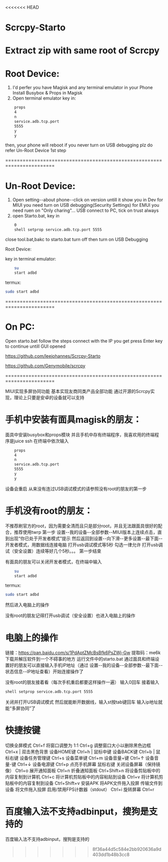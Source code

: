<<<<<<< HEAD
# Scrcpy-Starto


Extract zip with same root of Scrcpy
=======================================================================

# Root Device:

1. I'd perfer you have Magisk and any terminal emulator in your Phone
Install Busybox & Props in Magisk
2. Open terminal emulator key in:

```bash
	props
	4
	n
	service.adb.tcp.port
	5555
	y
	y
```
then, your phone will reboot
if you never turn on USB debugging plz do refer Un-Root Device 1st step

=======================================================================

# Un-Root Device:

1. Open setting--about phone--click on version untill it show you in Dev
for MIUI you need turn on USB debugging(Security Settings)
for EMUI you need ruen on "Only charing"...
USB connect to PC, tick on trust always
2. open Starto.bat, key in
```bash
	0
	shell setprop service.adb.tcp.port 5555
```
close tool.bat,bakc to starto.bat
turn off then turn on USB Debugging

Root Device:

key in terminal emulator:
```bash
	su
	start adbd
```
termux:
```bash
sudo start adbd
```
=======================================================================

# On PC:
Open starto.bat follow the steps connect with the IP you get
press Enter key to continue untill GUI opened


https://github.com/leejohannes/Scrcpy-Starto


https://github.com/Genymobile/scrcpy

=======================================================================

MIUI实现多屏协同功能
基本实现友商同类产品全部功能
通过开源的Scrcpy实现，理论上只要是安卓的设备就可以支持

# 手机中安装有面具magisk的朋友：
面具中安装busybox和props模块
并且手机中存有终端程序，我喜欢用的终端程序是juice ssh
在终端中依次输入
```bash
	props
	4
	n
	service.adb.tcp.port
	5555
	y
	y
```
设备会重启
从来没有连过USB调试模式的请参照没有root的朋友的第一步

# 手机没有root的朋友：
不推荐刷官方的root，因为需要全清而且只是部分root，并且无法跟面具很好的配合，推荐使用twrp
第一步
设置--我的设备--全部参数--MIUI版本上连续点击，直到出现“你已处于开发者模式”提示
然后返回到设置--向下滑--更多设置--最下面--开发者模式，用数据线连接电脑
打开usb调试模式等5秒
勾选一律允许
打开usb调试（安全设置）连续等好几个5秒。。。
第一步结束

有面具的朋友可以关闭开发者模式，在终端中输入
```bash
	su
	start adbd
```
termux:
```bash
sudo start adbd
```
然后进入电脑上的操作

没有root的朋友记得打开usb调试（安全设置）也进入电脑上的操作

# 电脑上的操作
链接：https://pan.baidu.com/s/1PdAptZMcBsBfk6PsZWj-Gw 
提取码：me6k
下载并解压软件到一个不碍事的地方
运行文件中的starto.bat
通过面具和终端设置好的朋友可以直接输入手机IP地址（通过 设置--我的设备--全部参数--最下面--状态信息--IP地址查看）开始连接操作了

没有root的朋友接着看（每次手机重启都要这样操作一遍）
输入0回车
接着输入
```bash
shell setprop service.adb.tcp.port 5555
```
关闭并打开USB调试模式
然后就能断开数据线，输入st按tab键回车
输入ip地址就能“多屏协同”了



# 快捷按键
切换全屏模式	Ctrl+f
将窗口调整为 1:1	Ctrl+g
调整窗口大小以删除黑色边框	Ctrl+x | 双击黑色背景
设备HOME键	Ctrl+h | 鼠标中键
设备BACK键	Ctrl+b | 鼠标右键
设备任务管理键	Ctrl+s
设备菜单键	Ctrl+m
设备音量+键	Ctrl+↑
设备音量-键	Ctrl+↓
设备电源键	Ctrl+p
点亮手机屏幕	鼠标右键
关闭设备屏幕（保持镜像）	Ctrl+o
展开通知面板	Ctrl+n
折叠通知面板	Ctrl+Shift+n
将设备剪贴板中的内容复制到计算机	Ctrl+c
将计算机剪贴板中的内容粘贴到设备	Ctrl+v
将计算机剪贴板中的内容复制到设备	Ctrl+Shift+v
安装APK	将APK文件拖入投屏
传输文件到设备	将文件拖入投屏
启用/禁用FPS计数器（stdout）	Ctrl+i
旋转屏幕 Ctrl+r

百度输入法不支持adbinput，搜狗是支持的
=======
百度输入法不支持adbinput，搜狗是支持的
>>>>>>> 8f36a44d5c584e2bb920636a9d403dd1b48b3cc8
